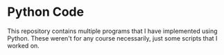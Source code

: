 # Python Code

This repository contains multiple programs that I have implemented using Python. These weren't for any course necessarily, just some scripts that I worked on.
